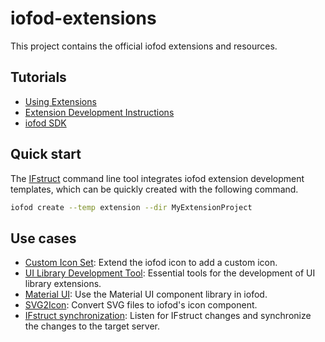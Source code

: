 # iofod-extensions

This project contains the official iofod extensions and resources.

## Tutorials

- [Using Extensions](https://doc.iofod.com/#/en/3/24)
- [Extension Development Instructions](https://doc.iofod.com/#/en/9/01)
- [iofod SDK](https://github.com/iofod/iofod-sdk)

## Quick start

The [IFstruct](https://github.com/iofod/IFstruct-parser) command line tool integrates iofod extension development templates, which can be quickly created with the following command.

```bash
iofod create --temp extension --dir MyExtensionProject
```

## Use cases

- [Custom Icon Set](https://github.com/iofod/iofod-extensions/tree/main/demo/add-icon): Extend the iofod icon to add a custom icon.
- [UI Library Development Tool](https://github.com/iofod/iofod-extensions/tree/main/demo/extension-helper): Essential tools for the development of UI library extensions.
- [Material UI](https://github.com/iofod/iofod-extensions/tree/main/demo/Material-UI): Use the Material UI component library in iofod.
- [SVG2Icon](https://github.com/iofod/iofod-extensions/tree/main/demo/svg2icon): Convert SVG files to iofod's icon component.
- [IFstruct synchronization](https://github.com/iofod/iofod-extensions/tree/main/demo/sync): Listen for IFstruct changes and synchronize the changes to the target server.
